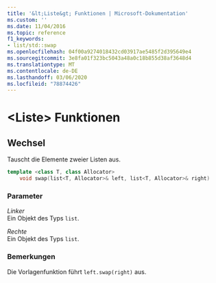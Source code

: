 ```yaml
---
title: '&lt;Liste&gt; Funktionen | Microsoft-Dokumentation'
ms.custom: ''
ms.date: 11/04/2016
ms.topic: reference
f1_keywords:
- list/std::swap
ms.openlocfilehash: 04f00a9274018432cd03917ae5485f2d395649e4
ms.sourcegitcommit: 3e8fa01f323bc5043a48a0c18b855d38af3648d4
ms.translationtype: MT
ms.contentlocale: de-DE
ms.lasthandoff: 03/06/2020
ms.locfileid: "78874426"
---
```

# <a name="ltlistgt-functions"></a>&lt;Liste&gt; Funktionen

## <a name="swap"></a>Wechsel

Tauscht die Elemente zweier Listen aus.

```cpp
template <class T, class Allocator>
    void swap(list<T, Allocator>& left, list<T, Allocator>& right)
```

### <a name="parameters"></a>Parameter

*Linker*\
Ein Objekt des Typs `list`.

*Rechte*\
Ein Objekt des Typs `list`.

### <a name="remarks"></a>Bemerkungen

Die Vorlagenfunktion führt `left.swap(right)` aus.
